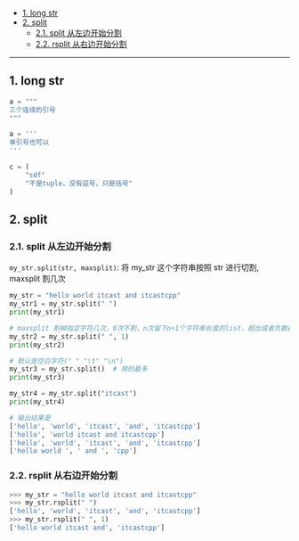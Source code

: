 - [1. long str](#1-long-str)
- [2. split](#2-split)
  - [2.1. split 从左边开始分割](#21-split-从左边开始分割)
  - [2.2. rsplit 从右边开始分割](#22-rsplit-从右边开始分割)

---
## 1. long str

```python
a = """ 
三个连续的引号
"""

a = '''
单引号也可以
'''
```
```python
c = (
    "sdf"
    "不是tuple，没有逗号，只是括号"
)
```
## 2. split

### 2.1. split 从左边开始分割
`my_str.split(str, maxsplit)`: 将 my_str 这个字符串按照 str 进行切割, maxsplit 割几次

```python
my_str = "hello world itcast and itcastcpp"
my_str1 = my_str.split(" ")
print(my_str1)

# maxsplit 割掉指定字符几次，0次不割，n次留下n+1个字符串长度的list，超出或者负数都是最大次数即全割。
my_str2 = my_str.split(" ", 1)
print(my_str2)

# 默认是空白字符(" " "\t" "\n")
my_str3 = my_str.split()  # 用的最多
print(my_str3)

my_str4 = my_str.split("itcast")
print(my_str4)

# 输出结果是
['hello', 'world', 'itcast', 'and', 'itcastcpp']
['hello', 'world itcast and itcastcpp']
['hello', 'world', 'itcast', 'and', 'itcastcpp']
['hello world ', ' and ', 'cpp']
```

### 2.2. rsplit 从右边开始分割

```python
>>> my_str = "hello world itcast and itcastcpp"
>>> my_str.rsplit(" ") 
['hello', 'world', 'itcast', 'and', 'itcastcpp']
>>> my_str.rsplit(" ", 1) 
['hello world itcast and', 'itcastcpp']
```
